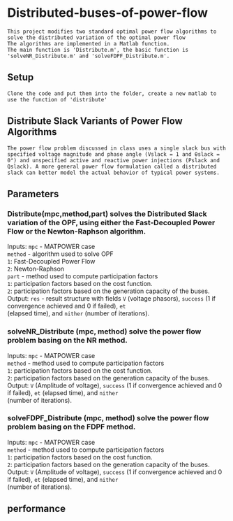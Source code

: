 # Distributed-buses-of-power-flow
    This project modifies two standard optimal power flow algorithms to solve the distributed variation of the optimal power flow
    The algorithms are implemented in a Matlab function.
    The main function is 'Distribute.m', the basic function is 'solveNR_Distribute.m' and 'solveFDPF_Distribute.m'.

## Setup
    Clone the code and put them into the folder, create a new matlab to use the function of 'distribute'
    
## Distribute Slack Variants of Power Flow Algorithms
    The power flow problem discussed in class uses a single slack bus with specified voltage magnitude and phase angle (Vslack = 1 and θslack = 0°) and unspecified active and reactive power injections (Pslack and Qslack). A more general power flow formulation called a distributed slack can better model the actual behavior of typical power systems.
    
## Parameters
### Distribute(mpc,method,part) solves the Distributed Slack variation of the OPF, using either the Fast-Decoupled Power Flow or the Newton-Raphson algorithm. 
Inputs: `mpc` - MATPOWER case <br>
        `method` - algorithm used to solve OPF <br>
                 `1`: Fast-Decoupled Power Flow <br>
                 `2`: Newton-Raphson <br>
        `part` - method used to compute participation factors <br>
                 `1`: participation factors based on the cost function. <br>
                 `2`: participation factors based on the generation capacity of the buses. <br>
Output: `res` - result structure with fields `V` (voltage phasors), `success` (1 if convergence achieved and 0 if failed), `et` <br> (elapsed  time), and `nither` (number of iterations).
### solveNR_Distribute (mpc, method) solve the power flow problem basing on the NR method.
Inputs: `mpc` - MATPOWER case <br>
        `method` - method used to compute participation factors<br>
                 `1`: participation factors based on the cost function.<br>
                 `2`: participation factors based on the generation capacity of the buses.<br>
Output: `V` (Amplitude of voltage), `success` (1 if convergence achieved and 0 if failed), `et` (elapsed time), and `nither` <br>
(number of iterations).
### solveFDPF_Distribute (mpc, method) solve the power flow problem basing on the FDPF method.
Inputs: `mpc` - MATPOWER case <br>
        `method` - method used to compute participation factors <br>
                 `1`: participation factors based on the cost function. <br>
                 `2`: participation factors based on the generation capacity of the buses.<br>
Output: `V` (Amplitude of voltage), `success` (1 if convergence achieved and 0 if failed), `et` (elapsed time), and `nither` <br> (number of iterations).<br>

## performance
